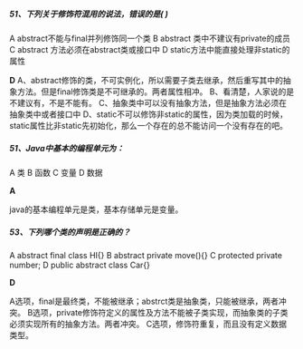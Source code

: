 ##### 51、下列关于修饰符混用的说法，错误的是( )

A	abstract不能与final并列修饰同一个类
B	abstract 类中不建议有private的成员
C	abstract 方法必须在abstract类或接口中
D	static方法中能直接处理非static的属性



**D**
A、abstract修饰的类，不可实例化，所以需要子类去继承，然后重写其中的抽象方法。但是final修饰类是不可继承的。两者属性相冲。
B、看清楚，人家说的是不建议有，不是不能有。
C、抽象类中可以没有抽象方法，但是抽象方法必须在抽象类中或者接口中
D、static不可以修饰非static的属性，因为类加载的时候，static属性比非static先初始化，那么一个存在的总不能访问一个没有存在的吧。



##### 51、Java中基本的编程单元为：

A	类
B	函数
C	变量
D	数据



 **A**

java的基本编程单元是类，基本存储单元是变量。



##### 53、下列哪个类的声明是正确的？

A	abstract final class HI{}
B	abstract private move(){}
C	protected private number;
D	public abstract class Car{}



**D**

A选项，final是最终类，不能被继承；abstrct类是抽象类，只能被继承，两者冲突。 
B选项，private修饰符定义的属性及方法不能被子类实现，而抽象类的子类必须实现所有的抽象方法。两者冲突。 C选项，修饰符重复，而且没有定义数据类型。 

